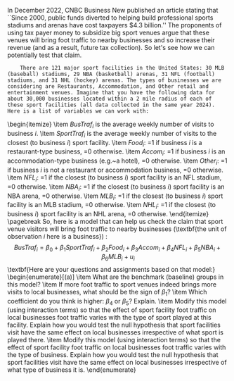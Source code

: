 In December 2022, CNBC Business New published an article stating that ``Since 2000, public funds diverted to helping build professional sports stadiums and arenas have cost taxpayers \$4.3 billion.''  The proponents of using tax payer money to subsidize big sport venues argue that these venues will bring foot traffic to nearby businesses and so increase their revenue (and as a result, future tax collection). So let's see how we can potentially test that claim.

        There are 121 major sport facilities in the United States: 30 MLB (baseball) stadiums, 29 NBA (basketball) arenas, 31 NFL (football) stadiums, and 31 NHL (hockey) arenas. The types of businesses we are considering are Restaurants, Accommodation, and Other retail and entertainment venues. Imagine that you have the following data for about 30,000 businesses located within a 2 mile radius of each of these sport facilities (all data collected in the same year 2024). Here is a list of variables we can work with:
\begin{itemize}
  \item $BusTraf_i$ is the average weekly number of visits to business $i$.
  \item $SportTraf_i$ is the average weekly number of visits to the closest (to business $i$) sport facility.
  \item $Food_i$: =1 if business $i$ is a restaurant-type business, =0 otherwise.
  \item $Accom_i$: =1 if business $i$ is an accommodation-type business (e.g.~a hotel), =0 otherwise.
  \item $Other_i$: =1 if business $i$ is not a restaurant or accommodation business, =0 otherwise.
  \item $NFL_i$: =1 if the closest (to business $i$) sport facility is an NFL stadium, =0 otherwise.
  \item $NBA_i$: =1 if the closest (to business $i$) sport facility is an NBA arena, =0 otherwise.
  \item $MLB_i$: =1 if the closest (to business $i$) sport facility is an MLB stadium, =0 otherwise.
  \item $NHL_i$: =1 if the closest (to business $i$) sport facility is an NHL arena, =0 otherwise.
\end{itemize}
\pagebreak
So, here is a model that can help us check the claim that sport venue visitors will bring foot traffic to nearby businesses (\textbf{the unit of observation $i$ here is a business}) :
    $$BusTraf_i=\beta_0+\beta_1SportTraf_i+\beta_2Food_i+\beta_3Accom_i+\beta_4NFL_i+\beta_5NBA_i+\beta_6MLB_i+u_i$$
\textbf{Here are your questions and assignments based on that model:}
\begin{enumerate}[(a)]
  \item What are the benchmark (baseline) groups in this model?
  \item If more foot traffic to sport venues indeed brings more visits to local businesses, what should be the sign of $\beta_1$?
  \item Which coefficient do you think is higher: $\beta_4$ or $\beta_5$? Explain.
  \item Modify this model (using interaction terms) so that the effect of sport facility foot traffic on local businesses foot traffic varies with the type of sport played at this facility. Explain how you would test the null hypothesis that sport facilities visit have the same effect on local businesses irrespective of what sport is played there.
  \item Modify this model (using interaction terms) so that the effect of sport facility foot traffic on local businesses foot traffic varies with the type of business. Explain how you would test the null hypothesis that sport facilities visit have the same effect on local businesses irrespective of what type of business it is.
\end{enumerate}
